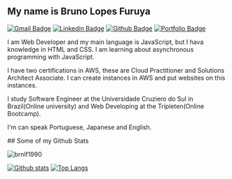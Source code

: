 
## My name is Bruno Lopes Furuya
[![Gmail Badge](https://img.shields.io/badge/-brnlf1990@gmail.com-c14438?style=flat&logo=Gmail&logoColor=white&link=mailto:brnlf1990@gmail.com)](mailto:brnlf1990@gmail.com)
[![Linkedin Badge](https://img.shields.io/badge/-brunolopes-furuya-242021230-0072b1?style=flat&logo=Linkedin&logoColor=white&link=https://www.linkedin.com/in/brunolopes-furuya-242021230/)](https://www.linkedin.com/in/brunolopes-furuya-242021230/)   [![Github Badge](https://img.shields.io/badge/-brnlf1990-grey?style=flat&logo=github&logoColor=white&link=https://github.com/brnlf1990/)](https://www.github.com/brnlf1990/) [![Portfolio Badge](https://img.shields.io/badge/portfolio-web-blue?style=flat&link=https://github.com/brnlf1990/)](https://github.com/brnlf1990/) <p align='left'>I am Web Developer and my main language is JavaScript, but I hava knowledge in HTML and CSS. I am learning about asynchronous programming  with JavaScript. 

I have two certifications in AWS, these are Cloud Practitioner and  Solutions Architect Associate. I can create instances in AWS and put websites on this instances.

I study Software Engineer at the Universidade Cruziero do Sul in Brazil(Online university) and Web Developing at the Tripleten(Online Bootcamp).

I'm can speak Portuguese, Japanese and English.
</p>
## Some of my Github Stats
<p align=left> <img src=https://komarev.com/ghpvc/?username=brnlf1990 alt=brnlf1990 /> </p>

[![Github stats](https://github-readme-stats.vercel.app/api?username=brnlf1990&show_icons=true&include_all_commits=true)](https://github.com/brnlf1990/github-readme-stats)
[![Top Langs](https://github-readme-stats.vercel.app/api/top-langs/?username=brnlf1990&layout=compact)](https://github.com/brnlf1990/github-readme-stats)

